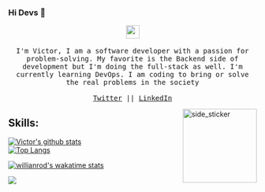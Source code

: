 ### Hi Devs 👋

<p align="center">
  <img src="https://user-images.githubusercontent.com/5679180/79618120-0daffb80-80be-11ea-819e-d2b0fa904d07.gif" width="27px">
  <br><br>
  <samp>
I'm Victor, I am a software developer with a passion for problem-solving. My favorite is the Backend side of development but I'm doing the full-stack as well.
I'm currently learning DevOps. I am coding to bring or solve the real problems in the society
     <br><br><a href="https://twitter.com/VictoirBarh">Twitter</a> || <a href="https://www.linkedin.com/in/victor-barh/">LinkedIn</a>  
  </samp>
</p>


<img align="right" width=150px height=150px alt="side_sticker" src="https://media.giphy.com/media/TEnXkcsHrP4YedChhA/giphy.gif"/>


## Skills:
[![Victor's github stats](https://github-readme-stats.vercel.app/api?username=vic778&show_icons=true&theme=radical)](https://github.com/vic778/github-readme-stats) </br> [![Top Langs](https://github-readme-stats.vercel.app/api/top-langs/?username=vic778&show_icons=true&theme=radical&layout=compact)](https://github.com/vic778/github-readme-stats)

[![willianrod's wakatime stats](https://github-readme-stats.vercel.app/api/wakatime?username=@vic778)](https://github.com/anuraghazra/github-readme-stats)

![](https://komarev.com/ghpvc/?username=vic778&style=for-the-badge)
